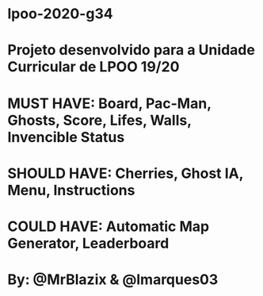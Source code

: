 # lpoo-2020-g34
# Projeto desenvolvido para a Unidade Curricular de LPOO 19/20

# MUST HAVE: Board, Pac-Man, Ghosts, Score, Lifes, Walls, Invencible Status
# SHOULD HAVE: Cherries, Ghost IA, Menu, Instructions
# COULD HAVE: Automatic Map Generator, Leaderboard

# By: @MrBlazix & @lmarques03
